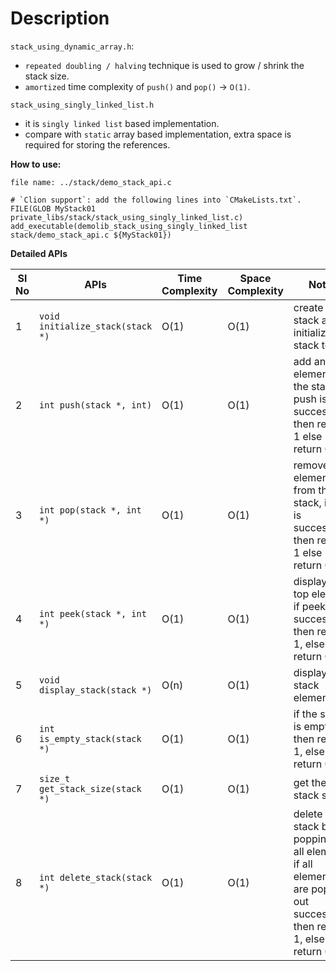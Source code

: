 # Description

`stack_using_dynamic_array.h`:
- `repeated doubling / halving` technique is used to grow / shrink the stack size.
- `amortized` time complexity of `push()` and `pop()` -> `O(1)`.

`stack_using_singly_linked_list.h`
- it is `singly linked list` based implementation.
- compare with `static` array based implementation, extra space is required for storing the references.

**How to use:**

```
file name: ../stack/demo_stack_api.c

# `Clion support`: add the following lines into `CMakeLists.txt`.
FILE(GLOB MyStack01 private_libs/stack/stack_using_singly_linked_list.c)
add_executable(demolib_stack_using_singly_linked_list stack/demo_stack_api.c ${MyStack01})
```

**Detailed APIs**

Sl No | APIs                             | Time Complexity | Space Complexity | Notes
------|----------------------------------|-----------------|------------------|------------------------------------------------------------------------------------
1     | `void initialize_stack(stack *)` | O(1)            | O(1)             | create the stack and initialize the stack top
2     | `int push(stack *, int)`         | O(1)            | O(1)             | add an element into the stack, if push is successful, then return 1 else return 0
3     | `int pop(stack *, int *)`        | O(1)            | O(1)             | remove an element from the stack, if pop is successful then return 1 else return 0 
4     | `int peek(stack *, int *)`       | O(1)            | O(1)             | display the top element, if peek is successful then return 1, else return 0
5     | `void display_stack(stack *)`    | O(n)            | O(1)             | display all stack elements
6     | `int is_empty_stack(stack *)`    | O(1)            | O(1)             | if the stack is empty then return 1, else return 0
7     | `size_t get_stack_size(stack *)` | O(1)            | O(1)             | get the stack size
8     | `int delete_stack(stack *)`     | O(1)            | O(1)              | delete the stack by popping out all elements, if all elements are popped out successfully then return 1, else return 0
